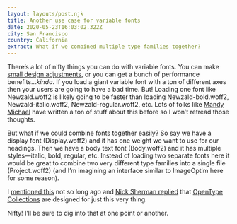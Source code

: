 ```yaml
---
layout: layouts/post.njk
title: Another use case for variable fonts
date: 2020-05-23T16:03:02.322Z
city: San Francisco
country: California
extract: What if we combined multiple type families together?
---
```


There’s a lot of nifty things you can do with variable fonts. You can make [small design adjustments](https://css-tricks.com/dark-mode-and-variable-fonts/), or you can get a bunch of performance benefits..._kinda_. If you load a giant variable font with a ton of different axes then your users are going to have a bad time. But! Loading one font like Newzald.woff2 is likely going to be faster than loading Newzald-bold.woff2, Newzald-italic.woff2, Newzald-regular.woff2, etc. Lots of folks like [Mandy Michael](https://codepen.io/collection/XqRLMb/) have written a ton of stuff about this before so I won’t retread those thoughts.

But what if we could combine fonts together easily? So say we have a display font (Display.woff2) and it has one weight we want to use for our headings. Then we have a body text font (Body.woff2) and it has multiple styles—italic, bold, regular, etc. Instead of loading two separate fonts here it would be great to combine two very different type families into a single file (Project.woff2) (and I’m imagining an interface similar to ImageOptim here for some reason).

I [mentioned this](https://twitter.com/robinrendle/status/1245066797897809921) not so long ago and [Nick Sherman replied](https://twitter.com/NickSherman/status/1245082954579263492) that [OpenType Collections](https://docs.microsoft.com/en-us/typography/opentype/spec/otff#collections) are designed for just this very thing.

Nifty! I’ll be sure to dig into that at one point or another.
